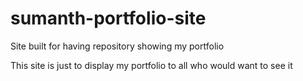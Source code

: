 # sumanth-portfolio-site
Site built for having repository showing my portfolio

This site is just to display my portfolio to all who would want to see it

